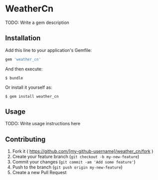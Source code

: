 # WeatherCn

TODO: Write a gem description

## Installation

Add this line to your application's Gemfile:

```ruby
gem 'weather_cn'
```

And then execute:

    $ bundle

Or install it yourself as:

    $ gem install weather_cn

## Usage

TODO: Write usage instructions here

## Contributing

1. Fork it ( https://github.com/[my-github-username]/weather_cn/fork )
2. Create your feature branch (`git checkout -b my-new-feature`)
3. Commit your changes (`git commit -am 'Add some feature'`)
4. Push to the branch (`git push origin my-new-feature`)
5. Create a new Pull Request
